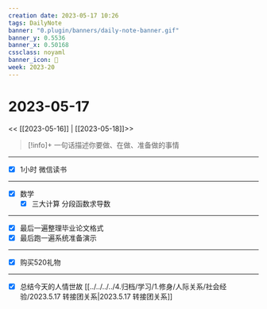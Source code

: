 ```yaml
---
creation date: 2023-05-17 10:26
tags: DailyNote
banner: "0.plugin/banners/daily-note-banner.gif"
banner_y: 0.5536
banner_x: 0.50168
cssclass: noyaml
banner_icon: 💌
week: 2023-20
---
```


# 2023-05-17

<< [[2023-05-16]] | [[2023-05-18]]>>


> [!info]+ 一句话描述你要做、在做、准备做的事情
> 

---

- [x] 1小时 微信读书

---

- [x] 数学
	- [x] 三大计算 分段函数求导数

---

- [x] 最后一遍整理毕业论文格式
- [x] 最后跑一遍系统准备演示

---

- [x] 购买520礼物

---

- [x] 总结今天的人情世故 [[../../../../4.归档/学习/1.修身/人际关系/社会经验/2023.5.17 转接团关系|2023.5.17 转接团关系]]